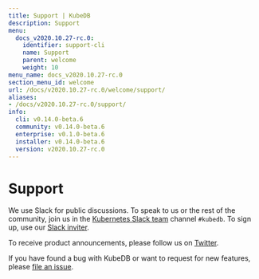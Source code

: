 ```yaml
---
title: Support | KubeDB
description: Support
menu:
  docs_v2020.10.27-rc.0:
    identifier: support-cli
    name: Support
    parent: welcome
    weight: 10
menu_name: docs_v2020.10.27-rc.0
section_menu_id: welcome
url: /docs/v2020.10.27-rc.0/welcome/support/
aliases:
- /docs/v2020.10.27-rc.0/support/
info:
  cli: v0.14.0-beta.6
  community: v0.14.0-beta.6
  enterprise: v0.1.0-beta.6
  installer: v0.14.0-beta.6
  version: v2020.10.27-rc.0
---
```


# Support

We use Slack for public discussions. To speak to us or the rest of the community, join us in the [Kubernetes Slack team](https://kubernetes.slack.com/messages/C8149MREV/) channel `#kubedb`. To sign up, use our [Slack inviter](http://slack.kubernetes.io/).

To receive product announcements, please follow us on [Twitter](https://twitter.com/KubeDB).

If you have found a bug with KubeDB or want to request for new features, please [file an issue](https://github.com/kubedb/project/issues/new).

